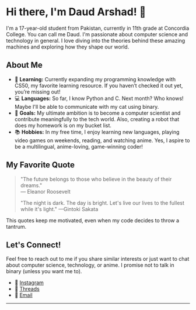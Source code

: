
# Hi there, I'm Daud Arshad! 👋

I'm a 17-year-old student from Pakistan, currently in 11th grade at Concordia College. You can call me Daud. I'm passionate about computer science and technology in general. I love diving into the theories behind these amazing machines and exploring how they shape our world.

## About Me

- 🌱 **Learning:** Currently expanding my programming knowledge with CS50, my favorite learning resource. If you haven’t checked it out yet, you’re missing out!
- 💻 **Languages:** So far, I know Python and C. Next month? Who knows! Maybe I'll be able to communicate with my cat using binary.
- 🎯 **Goals:** My ultimate ambition is to become a computer scientist and contribute meaningfully to the tech world. Also, creating a robot that does my homework is on my bucket list.
- 📚 **Hobbies:** In my free time, I enjoy learning new languages, playing video games on weekends, reading, and watching anime. Yes, I aspire to be a multilingual, anime-loving, game-winning coder!

## My Favorite Quote

> "The future belongs to those who believe in the beauty of their dreams."  
> — Eleanor Roosevelt
>
> "The night is dark. The day is bright. Let's live our lives to the fullest while it's light."
> —Gintoki Sakata

This quotes keep me motivated, even when my code decides to throw a tantrum.

## Let's Connect!

Feel free to reach out to me if you share similar interests or just want to chat about computer science, technology, or anime. I promise not to talk in binary (unless you want me to).

- 📸 [Instagram](https://www.instagram.com/daudarshad182/)
- 💬 [Threads](https://www.threads.net/@daudarshad182?xmt=AQGz_8SxpgpEAxlPE5gqjf05q3MdJbIwPDqrZDebSfymk_Y)
- 📧 [Email](mailto:dawoodarshadsahotra@gmail.com)

---
